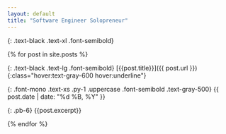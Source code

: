```yaml
---
layout: default
title: "Software Engineer Solopreneur"
---
```


{: .text-black .text-xl .font-semibold}

{% for post in site.posts %}

{: .text-black .text-lg .font-semibold}
[{{post.title}}]({{ post.url }}){:class="hover:text-gray-600 hover:underline"}

{: .font-mono .text-xs .py-1 .uppercase .font-semibold .text-gray-500}
{{ post.date | date: "%d %B, %Y" }}

{: .pb-6}
{{post.excerpt}}

{% endfor %}
